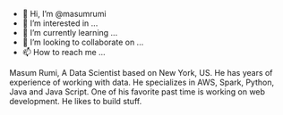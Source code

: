 - 👋 Hi, I’m @masumrumi
- 👀 I’m interested in ...
- 🌱 I’m currently learning ...
- 💞️ I’m looking to collaborate on ...
- 📫 How to reach me ...

Masum Rumi, A Data Scientist based on New York, US. He has years of experience of working with data. He specializes in AWS, Spark, Python, Java and Java Script. One of his favorite past time is working on web development. He likes to build stuff.

<!---
masumrumi/masumrumi is a ✨ special ✨ repository because its `README.md` (this file) appears on your GitHub profile.
You can click the Preview link to take a look at your changes.
--->
